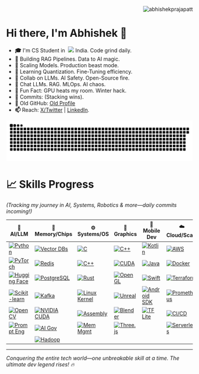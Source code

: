 <p align="right"> 
  <img src="https://komarev.com/ghpvc/?username=abhishekprajapatt&label=Profile%20views&color=0e75b6&style=flat" alt="abhishekprajapatt" /> 
</p> 

# Hi there, I'm Abhishek 🐰

<!--👋🐰🦍🎃-->

- **🎓** I'm CS Student in &nbsp;<img src="https://cdn-icons-png.flaticon.com/512/197/197419.png" width="13"/> India. Code grind daily.
- **🔭** Building RAG Pipelines. Data to AI magic.
- **🤔** Scaling Models. Production beast mode.
- **🌱** Learning Quantization. Fine-Tuning efficiency.
- **👯** Collab on LLMs. AI Safety. Open-Source fire.
- **💬** Chat LLMs. RAG. MLOps. AI chaos.
- **🎃** Fun Fact: GPU heats my room. Winter hack.
- **🦍** Commits: <!--COMMITS_COUNT--> (Stacking wins).
- **👾** Old GitHub: [Old Profile](https://github.com/abhihshekprajapati532006)
- **📫** Reach: [X/Twitter](https://x.com/abhishekprajapatt) | [LinkedIn](https://linkedin.com/in/your-profile).
  
<div align="center">
  <picture>
    <source media="(prefers-color-scheme: dark)" srcset="https://github.com/abhishekprajapatt/abhishekprajapatt/blob/output/github-snake-dark.svg" />
    <source media="(prefers-color-scheme: light)" srcset="https://github.com/abhishekprajapatt/abhishekprajapatt/blob/output/github-snake.svg" />
    <img alt="github-snake" src="https://github.com/abhishekprajapatt/abhishekprajapatt/blob/output/github-snake.svg" />
</picture>
</div>

# 📈 Skills Progress

*(Tracking my journey in AI, Systems, Robotics & more—daily commits incoming!)*

| 🧠 **AI/LLM** | 💾 **Memory/Chips** | ⚙️ **Systems/OS** | 🎨 **Graphics** | 📱 **Mobile Dev** | ☁️ **Cloud/Scale** | 🔧 **Core Tools** | 🤖 **Robotics** | ⚛️ **Quantum AI** | 🛡️ **Hacker** |
|---------------|---------------------|-------------------|-----------------|---------------|--------------------|-------------------|-----------------|-------------------|---------------|
| [![Python](https://img.shields.io/badge/Python-3776AB?style=flat&logo=python&logoColor=white)](https://python.org) | [![Vector DBs](https://img.shields.io/badge/Vector_DBs-FF6F00?style=flat&logo=database&logoColor=white)](https://pinecone.io) | [![C](https://img.shields.io/badge/C-00599C?style=flat&logo=c&logoColor=white)](https://cplusplus.com) | [![C++](https://img.shields.io/badge/C%2B%2B-00599C?style=flat&logo=cplusplus&logoColor=white)](https://cplusplus.com) | [![Kotlin](https://img.shields.io/badge/Kotlin-0095D5?style=flat&logo=kotlin&logoColor=white)](https://kotlinlang.org) | [![AWS](https://img.shields.io/badge/AWS-232F3E?style=flat&logo=amazon-aws&logoColor=white)](https://aws.amazon.com) | [![Git](https://img.shields.io/badge/Git-F05032?style=flat&logo=git&logoColor=white)](https://git-scm.com) | [![ROS](https://img.shields.io/badge/ROS-CE1741?style=flat&logo=robotics&logoColor=white)](https://ros.org) | [![Qiskit](https://img.shields.io/badge/Qiskit-FF6F00?style=flat&logo=ibm&logoColor=white)](https://qiskit.org) | [![Nmap](https://img.shields.io/badge/Nmap-DC382D?style=flat&logo=networking&logoColor=white)](https://nmap.org) |
| [![PyTorch](https://img.shields.io/badge/PyTorch-EE4C2C?style=flat&logo=pytorch&logoColor=white)](https://pytorch.org) | [![Redis](https://img.shields.io/badge/Redis-DC382D?style=flat&logo=redis&logoColor=white)](https://redis.io) | [![C++](https://img.shields.io/badge/C%2B%2B-00599C?style=flat&logo=cplusplus&logoColor=white)](https://cplusplus.com) | [![CUDA](https://img.shields.io/badge/CUDA-76B900?style=flat&logo=nvidia&logoColor=white)](https://developer.nvidia.com/cuda) | [![Java](https://img.shields.io/badge/Java-007396?style=flat&logo=java&logoColor=white)](https://java.com) | [![Docker](https://img.shields.io/badge/Docker-2496ED?style=flat&logo=docker&logoColor=white)](https://docker.com) | [![DSA](https://img.shields.io/badge/DSA-4CAF50?style=flat&logo=leetcode&logoColor=white)](https://leetcode.com) | [![PID Control](https://img.shields.io/badge/PID_Control-FF9800?style=flat&logo=matlab&logoColor=white)](https://mathworks.com) | [![Pennylane](https://img.shields.io/badge/Pennylane-00BCD4?style=flat&logo=quantum&logoColor=white)](https://pennylane.ai) | [![Metasploit](https://img.shields.io/badge/Metasploit-E31E24?style=flat&logo=metasploit&logoColor=white)](https://metasploit.com) |
| [![Hugging Face](https://img.shields.io/badge/Hugging_Face-FFD21F?style=flat&logo=huggingface&logoColor=black)](https://huggingface.co) | [![PostgreSQL](https://img.shields.io/badge/PostgreSQL-336791?style=flat&logo=postgresql&logoColor=white)](https://postgresql.org) | [![Rust](https://img.shields.io/badge/Rust-000000?style=flat&logo=rust&logoColor=white)](https://rust-lang.org) | [![OpenGL](https://img.shields.io/badge/OpenGL-5586A4?style=flat&logo=opengl&logoColor=white)](https://opengl.org) | [![Swift](https://img.shields.io/badge/Swift-F05138?style=flat&logo=swift&logoColor=white)](https://swift.org) | [![Terraform](https://img.shields.io/badge/Terraform-623CE4?style=flat&logo=terraform&logoColor=white)](https://terraform.io) | [![Math](https://img.shields.io/badge/Math-FF6F00?style=flat&logo=mathematics&logoColor=white)](https://khanacademy.org/math) | [![Sensors](https://img.shields.io/badge/Sensors-2196F3?style=flat&logo=sensor&logoColor=white)](https://arduino.cc) | [![Q#](https://img.shields.io/badge/Q%23-512BD4?style=flat&logo=microsoft&logoColor=white)](https://quantum.microsoft.com) | [![OWASP](https://img.shields.io/badge/OWASP-E23D28?style=flat&logo=owasp&logoColor=white)](https://owasp.org) |
| [![Scikit-learn](https://img.shields.io/badge/Scikit_learn-F7931E?style=flat&logo=scikit-learn&logoColor=white)](https://scikit-learn.org) | [![Kafka](https://img.shields.io/badge/Kafka-231F20?style=flat&logo=apache-kafka&logoColor=white)](https://kafka.apache.org) | [![Linux Kernel](https://img.shields.io/badge/Linux_Kernel-873F24?style=flat&logo=linux&logoColor=white)](https://kernel.org) | [![Unreal](https://img.shields.io/badge/Unreal_Engine-313131?style=flat&logo=unrealengine&logoColor=white)](https://unrealengine.com) | [![Android SDK](https://img.shields.io/badge/Android_SDK-3DDC84?style=flat&logo=android&logoColor=black)](https://developer.android.com) | [![Prometheus](https://img.shields.io/badge/Prometheus-E6522C?style=flat&logo=prometheus&logoColor=white)](https://prometheus.io) | [![Networking](https://img.shields.io/badge/Networking-00BCD4?style=flat&logo=networking&logoColor=white)](https://cisco.com) | [![Arduino](https://img.shields.io/badge/Arduino-00979D?style=flat&logo=arduino&logoColor=white)](https://arduino.cc) | [![Hybrid QC](https://img.shields.io/badge/Hybrid_Quantum-9C27B0?style=flat&logo=quantum&logoColor=white)](https://qiskit.org) | [![Autopsy](https://img.shields.io/badge/Autopsy-4CAF50?style=flat&logo=forensics&logoColor=white)](https://sleuthkit.org/autopsy) |
| [![OpenCV](https://img.shields.io/badge/OpenCV-5C3EE8?style=flat&logo=opencv&logoColor=white)](https://opencv.org) | [![NVIDIA CUDA](https://img.shields.io/badge/NVIDIA_CUDA-76B900?style=flat&logo=nvidia&logoColor=white)](https://developer.nvidia.com/cuda) | [![Assembly](https://img.shields.io/badge/Assembly-00FF00?style=flat&logo=assembly&logoColor=black)](https://nasm.us) | [![Blender](https://img.shields.io/badge/Blender-FB8CEF?style=flat&logo=blender&logoColor=white)](https://blender.org) | [![TF Lite](https://img.shields.io/badge/TensorFlow_Lite-FF6F00?style=flat&logo=tensorflow&logoColor=white)](https://tensorflow.org/lite) | [![CI/CD](https://img.shields.io/badge/CI/CD-00FF00?style=flat&logo=jenkins&logoColor=black)](https://jenkins.io) | [![Cyber Basics](https://img.shields.io/badge/Cyber_Basics-FF5722?style=flat&logo=cybersecurity&logoColor=white)](https://cybrary.it) | [![Gazebo](https://img.shields.io/badge/Gazebo-CE1741?style=flat&logo=gazebo&logoColor=white)](https://gazebosim.org) | [![Q Sensor](https://img.shields.io/badge/Quantum_Sensor-9C27B0?style=flat&logo=sensor&logoColor=white)](https://qiskit.org) | [![Zero-Day](https://img.shields.io/badge/Zero_Day-E91E63?style=flat&logo=hackthebox&logoColor=white)](https://hackthebox.com) |
| [![Prompt Eng](https://img.shields.io/badge/Prompt_Eng-4CAF50?style=flat&logo=openai&logoColor=white)](https://platform.openai.com/docs/guides/prompt-engineering) | [![AI Gov](https://img.shields.io/badge/AI_Governance-FF9800?style=flat&logo=ibm&logoColor=white)](https://watsonx.ai) | [![Mem Mgmt](https://img.shields.io/badge/Memory_Mgmt-9E9E9E?style=flat&logo=memory&logoColor=white)](https://osdev.org) | [![Three.js](https://img.shields.io/badge/Three.js-FFD21F?style=flat&logo=three.js&logoColor=black)](https://threejs.org) | | [![Serverless](https://img.shields.io/badge/Serverless-F44336?style=flat&logo=serverless&logoColor=white)](https://serverless.com) | [![Public Speak](https://img.shields.io/badge/Public_Speaking-2196F3?style=flat&logo=ted&logoColor=white)](https://ted.com) | [![Embedded](https://img.shields.io/badge/Embedded-FF6F00?style=flat&logo=embedded&logoColor=white)](https://espressif.com) | [![Q Robotics](https://img.shields.io/badge/Quantum_Robotics-9C27B0?style=flat&logo=robotics&logoColor=white)](https://qiskit.org) | [![Red Team](https://img.shields.io/badge/Red_Team-E91E63?style=flat&logo=offensive-security&logoColor=white)](https://offsec.com) |
| | [![Hadoop](https://img.shields.io/badge/Hadoop-66CCFF?style=flat&logo=hadoop&logoColor=white)](https://hadoop.apache.org) | | | | | | | |  |

---

*Conquering the entire tech world—one unbreakable skill at a time. The ultimate dev legend rises! 🔥*

<!--
### 🧠 Things I code with
<!--
| **🔥 C++ System Programming** | **⚛️ MERN Full Stack** | **🌟 Next.js Full Stack** | **☕ Java Full Stack** | **☁️ Cloud & DevOps** | **🎨 Tools & Design** | **🧩 Others Basic** |
|:---:|:---:|:---:|:---:|:---:|:---:|:---:|
| ![C++](https://img.shields.io/badge/-C++-00599C?style=flat-square&logo=cplusplus&logoColor=white) | ![MongoDB](https://img.shields.io/badge/-MongoDB-47A248?style=flat-square&logo=mongodb&logoColor=white) | ![Next.js](https://img.shields.io/badge/-Next.js-000000?style=flat-square&logo=nextdotjs&logoColor=white) | ![Java](https://img.shields.io/badge/-Java-blue?style=flat-square&logo=coffeescript&logoColor=white) | ![AWS](https://img.shields.io/badge/-AWS-232F3E?style=flat-square&logo=amazon-aws&logoColor=white) | ![VSCode](https://img.shields.io/badge/-VSCode-007ACC?style=flat-square&logo=visual-studio-code&logoColor=white) | ![Python](https://img.shields.io/badge/-Python-3776AB?style=flat-square&logo=python&logoColor=white)
| ![CUDA](https://img.shields.io/badge/-CUDA-76B900?style=flat-square&logo=nvidia&logoColor=white) | ![MySQL](https://img.shields.io/badge/-MySQL-4479A1?style=flat-square&logo=mysql&logoColor=white) | ![TypeScript](https://img.shields.io/badge/-TypeScript-007ACC?style=flat-square&logo=typescript&logoColor=white) | ![Spring Boot](https://img.shields.io/badge/-Spring_Boot-6DB33F?style=flat-square&logo=spring-boot&logoColor=white) | ![Docker](https://img.shields.io/badge/-Docker-2496ED?style=flat-square&logo=docker&logoColor=white) | ![IntelliJ IDEA](https://img.shields.io/badge/-IntelliJ_IDEA-000000?style=flat-square&logo=intellij-idea&logoColor=white) | ![Django](https://img.shields.io/badge/-Django-092E20?style=flat-square&logo=django&logoColor=white)
| ![OpenGL](https://img.shields.io/badge/-OpenGL-5586A4?style=flat-square&logo=opengl&logoColor=white) | ![Express.js](https://img.shields.io/badge/-Express.js-000000?style=flat-square&logo=express&logoColor=white) | ![React](https://img.shields.io/badge/-React-45b8d8?style=flat-square&logo=react&logoColor=white) | ![Spring Security](https://img.shields.io/badge/-Spring%20Security-6DB33F?style=flat-square&logo=springsecurity&logoColor=white) | ![Kubernetes](https://img.shields.io/badge/-Kubernetes-326CE5?style=flat-square&logo=kubernetes&logoColor=white) | ![Git](https://img.shields.io/badge/-Git-F05032?style=flat-square&logo=git&logoColor=white) | ![Flask](https://img.shields.io/badge/-Flask-000000?style=flat-square&logo=flask&logoColor=white)
| ![Qt](https://img.shields.io/badge/-Qt-41CD52?style=flat-square&logo=qt&logoColor=white) | ![React](https://img.shields.io/badge/-React-45b8d8?style=flat-square&logo=react&logoColor=white) | ![PostgreSQL](https://img.shields.io/badge/-PostgreSQL-336791?style=flat-square&logo=postgresql&logoColor=white) | ![Hibernate](https://img.shields.io/badge/-Hibernate-59666C?style=flat-square&logo=hibernate&logoColor=white) | ![Terraform](https://img.shields.io/badge/-Terraform-623CE4?style=flat-square&logo=terraform&logoColor=white) | ![GitHub](https://img.shields.io/badge/-GitHub-181717?style=flat-square&logo=github&logoColor=white) | ![FastAPI](https://img.shields.io/badge/-FastAPI-009688?style=flat-square&logo=fastapi&logoColor=white)
| ![Unreal Engine](https://img.shields.io/badge/-Unreal%20Engine-313131?style=flat-square&logo=unrealengine&logoColor=white) | ![Node.js](https://img.shields.io/badge/-Node.js-43853d?style=flat-square&logo=Node.js&logoColor=white) | ![MongoDB](https://img.shields.io/badge/-MongoDB-47A248?style=flat-square&logo=mongodb&logoColor=white) | ![Maven](https://img.shields.io/badge/-Maven-C71A36?style=flat-square&logo=apachemaven&logoColor=white) | ![Jenkins](https://img.shields.io/badge/-Jenkins-D24939?style=flat-square&logo=jenkins&logoColor=white) | ![Figma](https://img.shields.io/badge/-Figma-F24E1E?style=flat-square&logo=figma&logoColor=white) | ![NumPy](https://img.shields.io/badge/-NumPy-013243?style=flat-square&logo=numpy&logoColor=white)
| ![OpenCV](https://img.shields.io/badge/-OpenCV-5C3EE8?style=flat-square&logo=opencv&logoColor=white) | ![JavaScript](https://img.shields.io/badge/-JavaScript-f0dc5c?style=flat-square&logo=javascript&logoColor=white) | ![Tailwind CSS](https://img.shields.io/badge/-Tailwind_CSS-38B2AC?style=flat-square&logo=tailwind-css&logoColor=white) | ![Gradle](https://img.shields.io/badge/-Gradle-02303A?style=flat-square&logo=gradle&logoColor=white) | ![GitHub Actions](https://img.shields.io/badge/-GitHub_Actions-2088FF?style=flat-square&logo=github-actions&logoColor=white) | ![Postman](https://img.shields.io/badge/-Postman-FF6C37?style=flat-square&logo=postman&logoColor=white) | ![Pandas](https://img.shields.io/badge/-Pandas-150458?style=flat-square&logo=pandas&logoColor=white)
| ![Triton](https://img.shields.io/badge/-Triton-76B900?style=flat-square&logo=nvidia&logoColor=white) | ![HTML5](https://img.shields.io/badge/-HTML5-E34F26?style=flat-square&logo=html5&logoColor=white) | ![Prisma](https://img.shields.io/badge/-Prisma-2D3748?style=flat-square&logo=prisma&logoColor=white) | ![Spring MVC](https://img.shields.io/badge/-Spring_MVC-6DB33F?style=flat-square&logo=spring&logoColor=white) | ![Azure](https://img.shields.io/badge/-Azure-0089D0?style=flat-square&logo=microsoft-azure&logoColor=white) | ![Nginx](https://img.shields.io/badge/-Nginx-009639?style=flat-square&logo=nginx&logoColor=white) | ![TensorFlow](https://img.shields.io/badge/-TensorFlow-FF6F00?style=flat-square&logo=tensorflow&logoColor=white)
| ![AI/ML](https://img.shields.io/badge/-AI/ML-FF6F61?style=flat-square&logo=tensorflow&logoColor=white) | ![CSS3](https://img.shields.io/badge/-CSS3-1572B6?style=flat-square&logo=css3&logoColor=white)  | ![Vercel](https://img.shields.io/badge/-Vercel-000000?style=flat-square&logo=vercel&logoColor=white) | ![JUnit](https://img.shields.io/badge/-JUnit-25A162?style=flat-square&logo=junit5&logoColor=white) | ![Google Cloud](https://img.shields.io/badge/-Google_Cloud-4285F4?style=flat-square&logo=google-cloud&logoColor=white) | ![Canva](https://img.shields.io/badge/-Canva-00C4CC?style=flat-square&logo=canva&logoColor=white) | ![Redis](https://img.shields.io/badge/-Redis-DC382D?style=flat-square&logo=redis&logoColor=white)
| ![OS Development](https://img.shields.io/badge/-OS_Dev-FFA500?style=flat-square&logo=linux&logoColor=white) | ![Sass](https://img.shields.io/badge/-Sass-CC6699?style=flat-square&logo=sass&logoColor=white) | ![Supabase](https://img.shields.io/badge/-Supabase-3ECF8E?style=flat-square&logo=supabase&logoColor=white) | ![Mockito](https://img.shields.io/badge/-Mockito-8A2BE2?style=flat-square) | ![Heroku](https://img.shields.io/badge/-Heroku-430098?style=flat-square&logo=heroku&logoColor=white) | ![Notion](https://img.shields.io/badge/-Notion-000000?style=flat-square&logo=notion&logoColor=white) | ![Rust](https://img.shields.io/badge/-Rust-000000?style=flat-square&logo=rust&logoColor=white)
| ![Game Engine](https://img.shields.io/badge/-Game_Engine-8A2BE2?style=flat-square&logo=unity&logoColor=white) | ![Bootstrap](https://img.shields.io/badge/-Bootstrap-7952B3?style=flat-square&logo=bootstrap&logoColor=white) | ![Auth0](https://img.shields.io/badge/-Auth0-EB5424?style=flat-square&logo=auth0&logoColor=white) | ![Apache Kafka](https://img.shields.io/badge/-Apache_Kafka-231F20?style=flat-square&logo=apache-kafka&logoColor=white) | ![GitLab CI](https://img.shields.io/badge/-GitLab_CI-FC6D26?style=flat-square&logo=gitlab&logoColor=white) | ![JIRA](https://img.shields.io/badge/-JIRA-0052CC?style=flat-square&logo=jira&logoColor=white) | ![Redis](https://img.shields.io/badge/-Redis-DC382D?style=flat-square&logo=redis&logoColor=white)
| ![SQLite](https://img.shields.io/badge/-SQLite-003B57?style=flat-square&logo=sqlite&logoColor=white) | ![Redux](https://img.shields.io/badge/-Redux-764ABC?style=flat-square&logo=redux&logoColor=white) | ![Stripe](https://img.shields.io/badge/-Stripe-008CDD?style=flat-square&logo=stripe&logoColor=white) | ![MySQL](https://img.shields.io/badge/-MySQL-4479A1?style=flat-square&logo=mysql&logoColor=white) | ![Prometheus](https://img.shields.io/badge/-Prometheus-E6522C?style=flat-square&logo=prometheus&logoColor=white) | ![Trello](https://img.shields.io/badge/-Trello-0052CC?style=flat-square&logo=trello&logoColor=white) | ![PyTorch](https://img.shields.io/badge/-PyTorch-EE4C2C?style=flat-square&logo=pytorch&logoColor=white)
| ![PostgreSQL](https://img.shields.io/badge/-PostgreSQL-336791?style=flat-square&logo=postgresql&logoColor=white) | ![npm](https://img.shields.io/badge/-npm-CB3837?style=flat-square&logo=npm&logoColor=white) | ![Shadcn/UI](https://img.shields.io/badge/-Shadcn%2FUI-111827?style=flat-square&logo=tailwindcss&logoColor=white) | ![PostgreSQL](https://img.shields.io/badge/-PostgreSQL-336791?style=flat-square&logo=postgresql&logoColor=white) | ![GraphQL](https://img.shields.io/badge/-GraphQL-E10098?style=flat-square&logo=graphql&logoColor=white) | ![Slack](https://img.shields.io/badge/-Slack-4A154B?style=flat-square&logo=slack&logoColor=white) | ![Hugging Face](https://img.shields.io/badge/-Hugging%20Face-FFD21F?style=flat-square&logo=huggingface&logoColor=black)
| ![Boost](https://img.shields.io/badge/-Boost-00599C?style=flat-square&logo=boost&logoColor=white) | ![Firebase](https://img.shields.io/badge/-Firebase-FFCA28?style=flat-square&logo=firebase&logoColor=black) | ![Vue.js](https://img.shields.io/badge/-Vue.js-4FC08D?style=flat-square&logo=vuedotjs&logoColor=white) | ![JPA](https://img.shields.io/badge/-JPA-007396?style=flat-square&logo=java&logoColor=white) | ![LaTeX](https://img.shields.io/badge/-LaTeX-008080?style=flat-square&logo=latex&logoColor=white) | ![Microsoft Office](https://img.shields.io/badge/-Microsoft%20Office-D83B01?style=flat-square&logo=microsoftoffice&logoColor=white) | ![BeautifulSoup](https://img.shields.io/badge/-BeautifulSoup-4B8BBE?style=flat-square&logo=python&logoColor=white)
| ![Arduino](https://img.shields.io/badge/-Arduino-00979D?style=flat-square&logo=arduino&logoColor=white) | ![Tailwind CSS](https://img.shields.io/badge/-Tailwind_CSS-38B2AC?style=flat-square&logo=tailwind-css&logoColor=white)  | ![Firebase](https://img.shields.io/badge/-Firebase-FFCA28?style=flat-square&logo=firebase&logoColor=black) | ![JavaFX](https://img.shields.io/badge/-JavaFX-007396?style=flat-square&logo=java&logoColor=white) | | ![Swagger](https://img.shields.io/badge/-Swagger-85EA2D?style=flat-square&logo=swagger&logoColor=black) | ![Go](https://img.shields.io/badge/-Go-00ADD8?style=flat-square&logo=go&logoColor=white)   --->

